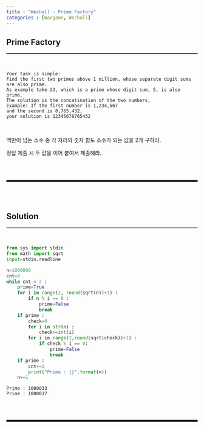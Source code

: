 ```yaml
---
title : "Wechall - Prime Factory"
categories : [Wargame, Wechall]
---
```


## Prime Factory
<hr style="border-top: 1px solid;"><br>

```
Your task is simple:
Find the first two primes above 1 million, whose separate digit sums are also prime.
As example take 23, which is a prime whose digit sum, 5, is also prime.
The solution is the concatination of the two numbers,
Example: If the first number is 1,234,567
and the second is 8,765,432,
your solution is 12345678765432
```

<br>

백만이 넘는 소수 중 각 자리의 숫자 합도 소수가 되는 값을 2개 구하라.

정답 제출 시 두 값을 이어 붙여서 제출해라.

<br><br>
<hr style="border: 2px solid;">
<br><br>

## Solution
<hr style="border-top: 1px solid;"><br>


```python
from sys import stdin
from math import sqrt
input=stdin.readline

n=1000000
cnt=0
while cnt < 2 :
    prime=True
    for i in range(2, round(sqrt(n))+1) :
        if n % i == 0 :
            prime=False
            break
    if prime :
        check=0
        for i in str(n) :
            check+=int(i)
        for i in range(2,round(sqrt(check))+1) :
            if check % i == 0:
                prime=False
                break
    if prime : 
        cnt+=1
        print("Prime : {}".format(n))
    n+=1
```
```
Prime : 1000033
Prime : 1000037
```

<br><br>
<hr style="border: 2px solid;">
<br><br>
